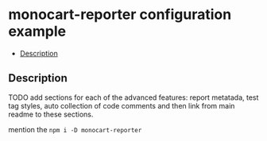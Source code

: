 # monocart-reporter configuration example

- [Description](#description)

## Description

TODO add sections for each of the advanced features: report metatada, test tag styles, auto collection of code comments and then link from main readme to these sections.

mention the `npm i -D monocart-reporter`
